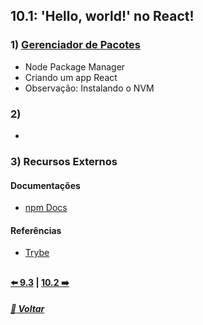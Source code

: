 ## 10.1: 'Hello, world!' no React!

### 1) [Gerenciador de Pacotes](Z-conteudo-recursos/gerenciador-pacotes.md#gerenciador-de-pacotes)
- Node Package Manager
- Criando um app React
- Observação: Instalando o NVM

### 2) []()
- 

### 3) Recursos Externos

#### Documentações
- [npm Docs](https://docs.npmjs.com/)

#### Referências
- [Trybe](https://www.betrybe.com/)

##

#### [:arrow_left: 9.3](../../../modulo1-fundamentos/bloco9-javascript-testes-assincronos/dia9-3#93-jest---testes-assíncronos) | [10.2 :arrow_right:](../dia10-/#101)

##### [:rocket: Voltar](https://github.com/nnnnadia/trybe-exercicios#bloco-9-javascript-e-testes-ass%C3%ADncronos)
